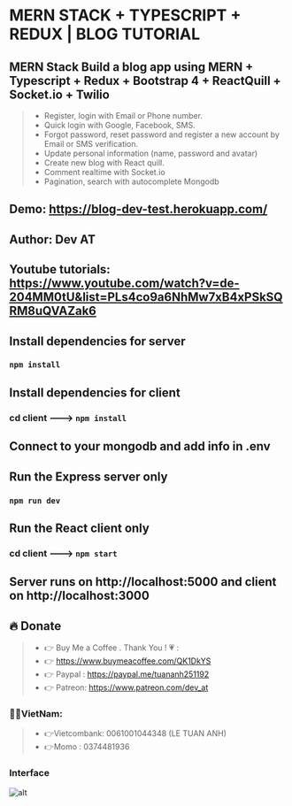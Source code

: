 # MERN STACK + TYPESCRIPT + REDUX | BLOG TUTORIAL 
## MERN Stack Build  a blog app using MERN  + Typescript + Redux  + Bootstrap 4 + ReactQuill + Socket.io + Twilio
> + Register, login with Email or Phone number.
> + Quick login with Google, Facebook, SMS.
> + Forgot password, reset password and register a new account by Email or SMS verification.
> + Update personal information (name, password and avatar)
> + Create new blog with React quill.
> + Comment realtime with Socket.io
> + Pagination, search with autocomplete Mongodb

## Demo: https://blog-dev-test.herokuapp.com/

## Author: Dev AT

## Youtube tutorials: https://www.youtube.com/watch?v=de-204MM0tU&list=PLs4co9a6NhMw7xB4xPSkSQRM8uQVAZak6

## Install dependencies for server 
### `npm install`

## Install dependencies for client
### cd client ---> `npm install`

## Connect to your mongodb and add info in .env

## Run the Express server only
### `npm run dev`

## Run the React client only
### cd client ---> `npm start`

## Server runs on http://localhost:5000 and client on http://localhost:3000

## 🔥 Donate
> + 👉 Buy Me a Coffee . Thank You ! 💗 :
> + 👉 https://www.buymeacoffee.com/QK1DkYS
> + 👉 Paypal : https://paypal.me/tuananh251192
> + 👉 Patreon: https://www.patreon.com/dev_at

### 👻👻VietNam: 
> + 👉Vietcombank: 0061001044348 (LE TUAN ANH)
> + 👉Momo : 0374481936

### Interface 

![alt](https://res.cloudinary.com/devat-channel/image/upload/v1621568302/samples/Untitled_qobudj.png)


